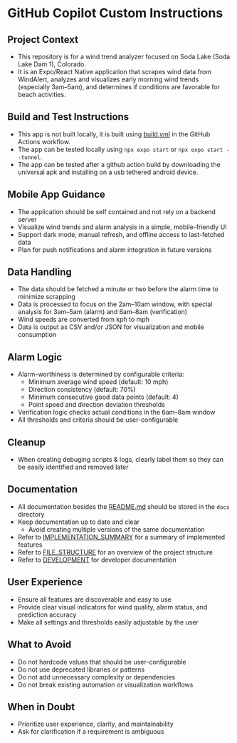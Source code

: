 # GitHub Copilot Custom Instructions

## Project Context
- This repository is for a wind trend analyzer focused on Soda Lake (Soda Lake Dam 1), Colorado. 
- It is an Expo/React Native application that scrapes wind data from WindAlert, analyzes and visualizes early morning wind trends (especially 3am–5am), and determines if conditions are favorable for beach activities.

## Build and Test Instructions
- This app is not built locally, it is built using [build.yml](./workflows/build.yml) in the GitHub Actions workflow. 
- The app can be tested locally using `npx expo start` or `npx expo start --tunnel`.
- The app can be tested after a github action build by downloading the universal apk and installing on a usb tethered android device.

## Mobile App Guidance
- The application should be self contained and not rely on a backend server
- Visualize wind trends and alarm analysis in a simple, mobile-friendly UI
- Support dark mode, manual refresh, and offline access to last-fetched data
- Plan for push notifications and alarm integration in future versions

## Data Handling
- The data should be fetched a minute or two before the alarm time to minimize scrapping
- Data is processed to focus on the 2am–10am window, with special analysis for 3am–5am (alarm) and 6am–8am (verification)
- Wind speeds are converted from kph to mph
- Data is output as CSV and/or JSON for visualization and mobile consumption

## Alarm Logic
- Alarm-worthiness is determined by configurable criteria:
  - Minimum average wind speed (default: 10 mph)
  - Direction consistency (default: 70%)
  - Minimum consecutive good data points (default: 4)
  - Point speed and direction deviation thresholds
- Verification logic checks actual conditions in the 6am–8am window
- All thresholds and criteria should be user-configurable

## Cleanup
- When creating debuging scripts & logs, clearly label them so they can be easily identified and removed later

## Documentation
- All documentation besides the [README.md](../README.md) should be stored in the `docs` directory
- Keep documentation up to date and clear
  - Avoid creating multiple versions of the same documentation
- Refer to [IMPLEMENTATION_SUMMARY](../docs/IMPLEMENTATION_SUMMARY.md) for a summary of implemented features
- Refer to [FILE_STRUCTURE](../docs/FILE_STRUCTURE.md) for an overview of the project structure
- Refer to [DEVELOPMENT](../docs/DEVELOPMENT.md) for developer documentation

## User Experience
- Ensure all features are discoverable and easy to use
- Provide clear visual indicators for wind quality, alarm status, and prediction accuracy
- Make all settings and thresholds easily adjustable by the user

## What to Avoid
- Do not hardcode values that should be user-configurable
- Do not use deprecated libraries or patterns
- Do not add unnecessary complexity or dependencies
- Do not break existing automation or visualization workflows

## When in Doubt
- Prioritize user experience, clarity, and maintainability
- Ask for clarification if a requirement is ambiguous
